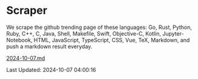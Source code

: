 # Scraper

We scrape the github trending page of these languages: Go, Rust, Python, Ruby, C++, C, Java, Shell, Makefile, Swift, Objective-C, Kotlin, Jupyter-Notebook, HTML, JavaScript, TypeScript, CSS, Vue, TeX, Markdown, and push a markdown result everyday.

[2024-10-07.md](https://github.com/yangwenmai/github-trending-backup/blob/master/2024-10-07.md)

Last Updated: 2024-10-07 04:00:16